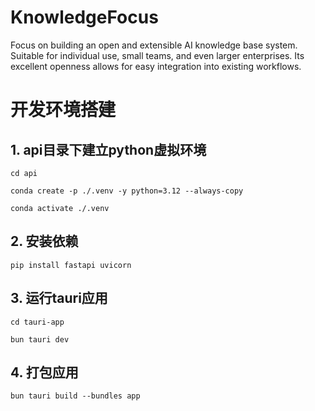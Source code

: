 # KnowledgeFocus
Focus on building an open and extensible AI knowledge base system. Suitable for individual use, small teams, and even larger enterprises. Its excellent openness allows for easy integration into existing workflows.


# 开发环境搭建

## 1. api目录下建立python虚拟环境

`cd api`

`conda create -p ./.venv -y python=3.12 --always-copy`

`conda activate ./.venv`

## 2. 安装依赖

`pip install fastapi uvicorn`

## 3. 运行tauri应用

`cd tauri-app`

`bun tauri dev`

## 4. 打包应用

`bun tauri build --bundles app`